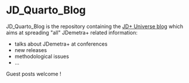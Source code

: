 # JD_Quarto_Blog

JD_Quarto_Blog is the repository containing the [JD+ Universe blog](https://jdemetra-universe-blog.netlify.app/) 
which aims at spreading "all" JDemetra+ related information: 

- talks about JDemetra+ at conferences
- new releases 
- methodological issues
- ...

Guest posts welcome !
